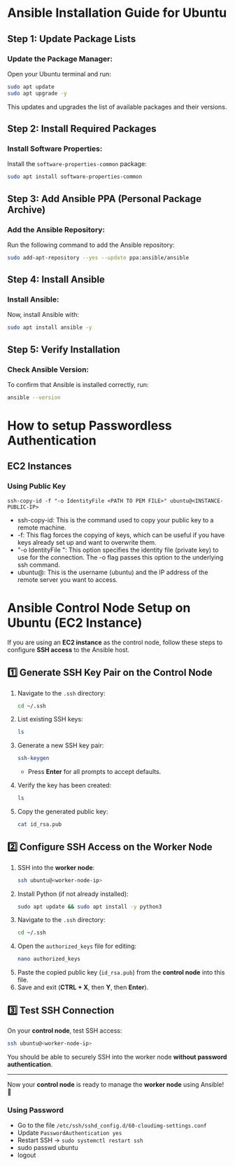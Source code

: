 # Ansible Installation Guide for Ubuntu

## Step 1: Update Package Lists
### Update the Package Manager:
Open your Ubuntu terminal and run:
```bash
sudo apt update
sudo apt upgrade -y
```
This updates and upgrades the list of available packages and their versions.

## Step 2: Install Required Packages
### Install Software Properties:
Install the `software-properties-common` package:
```bash
sudo apt install software-properties-common
```

## Step 3: Add Ansible PPA (Personal Package Archive)
### Add the Ansible Repository:
Run the following command to add the Ansible repository:
```bash
sudo add-apt-repository --yes --update ppa:ansible/ansible
```

## Step 4: Install Ansible
### Install Ansible:
Now, install Ansible with:
```bash
sudo apt install ansible -y
```

## Step 5: Verify Installation
### Check Ansible Version:
To confirm that Ansible is installed correctly, run:
```bash
ansible --version
```

# How to setup Passwordless Authentication

## EC2 Instances

### Using Public Key

```
ssh-copy-id -f "-o IdentityFile <PATH TO PEM FILE>" ubuntu@<INSTANCE-PUBLIC-IP>
```


- ssh-copy-id: This is the command used to copy your public key to a remote machine.
- -f: This flag forces the copying of keys, which can be useful if you have keys already set up and want to overwrite them.
- "-o IdentityFile <PATH TO PEM FILE>": This option specifies the identity file (private key) to use for the connection. The -o flag passes this option to the underlying ssh command.
- ubuntu@<INSTANCE-IP>: This is the username (ubuntu) and the IP address of the remote server you want to access.

# Ansible Control Node Setup on Ubuntu (EC2 Instance)

If you are using an **EC2 instance** as the control node, follow these steps to configure **SSH access** to the Ansible host.

## 1️⃣ Generate SSH Key Pair on the Control Node
1. Navigate to the `.ssh` directory:
   ```bash
   cd ~/.ssh
   ```
2. List existing SSH keys:
   ```bash
   ls
   ```
3. Generate a new SSH key pair:
   ```bash
   ssh-keygen
   ```
   - Press **Enter** for all prompts to accept defaults.

4. Verify the key has been created:
   ```bash
   ls
   ```

5. Copy the generated public key:
   ```bash
   cat id_rsa.pub
   ```

## 2️⃣ Configure SSH Access on the Worker Node
1. SSH into the **worker node**:
   ```bash
   ssh ubuntu@<worker-node-ip>
   ```
2. Install Python (if not already installed):
   ```bash
   sudo apt update && sudo apt install -y python3
   ```
3. Navigate to the `.ssh` directory:
   ```bash
   cd ~/.ssh
   ```
4. Open the `authorized_keys` file for editing:
   ```bash
   nano authorized_keys
   ```
5. Paste the copied public key (`id_rsa.pub`) from the **control node** into this file.
6. Save and exit (**CTRL + X**, then **Y**, then **Enter**).

## 3️⃣ Test SSH Connection
On your **control node**, test SSH access:
```bash
ssh ubuntu@<worker-node-ip>
```
You should be able to securely SSH into the worker node **without password authentication**.

---

Now your **control node** is ready to manage the **worker node** using Ansible! 🚀



### Using Password 

- Go to the file `/etc/ssh/sshd_config.d/60-cloudimg-settings.conf`
- Update `PasswordAuthentication yes`
- Restart SSH -> `sudo systemctl restart ssh`
- sudo passwd ubuntu
- logout


